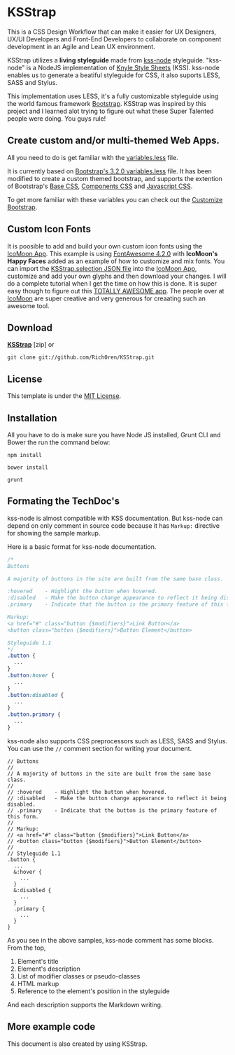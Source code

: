 KSStrap
=================

This is a CSS Design Workflow that can make it easier for UX Designers, UX/UI Developers and Front-End Developers to collaborate on component development in an Agile and Lean UX environment.

KSStrap utilizes a **living styleguide** made from [kss-node](https://github.com/hughsk/kss-node) styleguide.
"kss-node" is a NodeJS implementation of [Knyle Style Sheets](https://github.com/kneath/kss) (KSS).
kss-node enables us to generate a beatiful styleguide for CSS, it also suports LESS, SASS and Stylus. 

This implementation uses LESS, it's a fully customizable styleguide using the world famous framework [Bootstrap](http://getbootstrap.com/). KSStrap was inspired by this project and I learned alot trying to figure out what these Super Talented people were doing. You guys rule!

Create custom and/or multi-themed Web Apps.
--------
All you need to do is get familiar with the [variables.less](https://github.com/RichOren/KSStrap/blob/master/content/less/variables.less) file. 

It is currently based on [Bootstrap's 3.2.0 variables.less](https://github.com/twbs/bootstrap/blob/master/less/variables.less) file. It has been modified to create a custom themed bootstrap, and supports the extention of Bootstrap's [Base CSS](http://getbootstrap.com/css/), [Components CSS](http://getbootstrap.com/components/) and [Javascript CSS](http://getbootstrap.com/javascript/).

To get more familiar with these variables you can check out the [Customize Bootstrap](http://getbootstrap.com/customize/).

Custom Icon Fonts
--------
It is poosible to add and build your own custom icon fonts using the [IcoMoon App](https://icomoon.io/app/). This example is using [FontAwesome 4.2.0](http://fortawesome.github.io/Font-Awesome/) with **IcoMoon's Happy Faces** added as an example of how to customize and mix fonts. You can import the [KSStrap.selection JSON file](https://github.com/RichOren/KSStrap/blob/master/content/kss/template/public/fonts/KSStrap.selection.json) into the [IcoMoon App](https://icomoon.io/app/), customize and add your own glyphs and then download your changes. I will do a complete tutorial when I get the time on how this is done. It is super easy though to figure out this [TOTALLY AWESOME app](https://icomoon.io/app/). The people over at [IcoMoon](https://icomoon.io/) are super creative and very generous for creaating such an awesome tool.



Download
--------
**[KSStrap](https://github.com/RichOren/KSStrap/zipball/master.zip)** [zip] or

```
git clone git://github.com/RichOren/KSStrap.git
```


License
-------
This template is under the [MIT License](https://github.com/htanjo/kss-node-template/blob/master/LICENSE).



Installation
------------
All you have to do is make sure you have Node JS installed, Grunt CLI and Bower the run the command below:

```
npm install
```
```
bower install
```

```
grunt
```
Formating the TechDoc's
------
kss-node is almost compatible with KSS documentation.
But kss-node can depend on only comment in source code because it has `Markup:` directive for showing the sample markup.

Here is a basic format for kss-node documentation.

```css
/*
Buttons

A majority of buttons in the site are built from the same base class.

:hovered    - Highlight the button when hovered.
:disabled   - Make the button change appearance to reflect it being disabled.
.primary    - Indicate that the button is the primary feature of this form.

Markup:
<a href="#" class="button {$modifiers}">Link Button</a>
<button class="button {$modifiers}">Button Element</button>

Styleguide 1.1
*/
.button {
  ...
}
.button:hover {
  ...
}
.button:disabled {
  ...
}
.button.primary {
  ...
}
```

kss-node also supports CSS preprocessors such as LESS, SASS and Stylus.
You can use the `//` comment section for writing your document.

```less
// Buttons
//
// A majority of buttons in the site are built from the same base class.
//
// :hovered    - Highlight the button when hovered.
// :disabled   - Make the button change appearance to reflect it being disabled.
// .primary    - Indicate that the button is the primary feature of this form.
//
// Markup:
// <a href="#" class="button {$modifiers}">Link Button</a>
// <button class="button {$modifiers}">Button Element</button>
//
// Styleguide 1.1
.button {
  ...
  &:hover {
    ...
  }
  &:disabled {
    ...
  }
  .primary {
    ...
  }
}
```

As you see in the above samples, kss-node comment has some blocks.
From the top,

1. Element's title
2. Element's description
3. List of modifier classes or pseudo-classes
4. HTML markup
5. Reference to the element's position in the styleguide

And each description supports the Markdown writing.


More example code
-----------------
This document is also created by using KSStrap.
